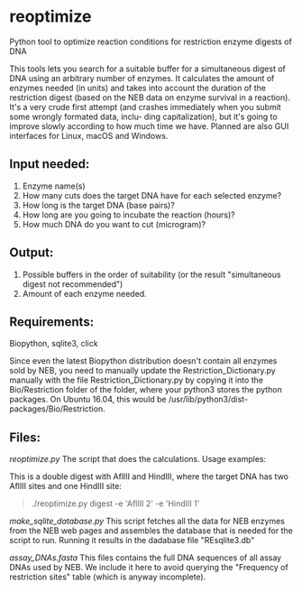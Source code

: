 # reoptimize
Python tool to optimize reaction conditions for restriction enzyme digests of DNA

This tools lets you search for a suitable buffer for a simultaneous digest of DNA
using  an arbitrary number of enzymes. It calculates the amount of enzymes
needed (in units) and takes into account the duration of the restriction digest
(based on the NEB data on enzyme survival in a reaction). It's a very crude first
attempt (and crashes immediately when you submit some wrongly formated data, inclu-
ding capitalization), but it's going to improve slowly according to how much time
we have. Planned are also GUI interfaces for Linux, macOS and Windows.

## Input needed:

1. Enzyme name(s)
2. How many cuts does the target DNA have for each selected enzyme?
3. How long is the target DNA (base pairs)?
4. How long are you going to incubate the reaction (hours)?
5. How much DNA do you want to cut (microgram)?

## Output:

1. Possible buffers in the order of suitability (or the result "simultaneous digest not recommended")
2. Amount of each enzyme needed.


## Requirements:
Biopython, sqlite3, click

Since even the latest Biopython distribution doesn't contain all enzymes sold by NEB,
you need to manually update the Restriction_Dictionary.py manually with the file
Restriction_Dictionary.py by copying it into the Bio/Restriction folder of the
folder, where your python3 stores the python packages. On Ubuntu 16.04, this
would be /usr/lib/python3/dist-packages/Bio/Restriction.

## Files:

*reoptimize.py*
The script that does the calculations. Usage examples:

This is a double digest with AflIII and HindIII, where the target DNA
has two AflIII sites and one HindIII site:  

>./reoptimize.py digest -e 'AflIII 2' -e 'HindIII 1'


*make_sqlite_database.py*
This script fetches all the data for NEB enzymes from the NEB web pages and
assembles the database that is needed for the script to run. Running it
results in the dadabase file "REsqlite3.db"

*assay_DNAs.fasta*
This files contains the full DNA sequences of all assay DNAs used by NEB. We
include it here to avoid querying the "Frequency of restriction sites" table
(which is anyway incomplete).
